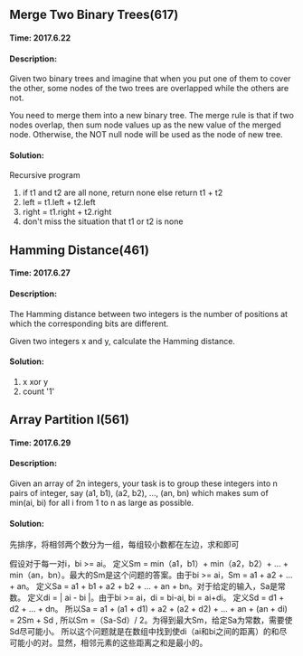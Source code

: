 ## Merge Two Binary Trees(617)
#### Time: 2017.6.22
#### Description:
Given two binary trees and imagine that when you put one of them to cover the other, some nodes of the two trees are overlapped while the others are not.

You need to merge them into a new binary tree. The merge rule is that if two nodes overlap, then sum node values up as the new value of the merged node. Otherwise, the NOT null node will be used as the node of new tree.
#### Solution:
Recursive program
1. if t1 and t2 are all none, return none else return t1 + t2
2. left = t1.left + t2.left
3. right = t1.right + t2.right
4. don't miss the situation that t1 or t2 is none

## Hamming Distance(461)
#### Time: 2017.6.27
#### Description:
The Hamming distance between two integers is the number of positions at which the corresponding bits are different.

Given two integers x and y, calculate the Hamming distance.
#### Solution:
1. x xor y
2. count '1'

## Array Partition I(561)
#### Time: 2017.6.29
#### Description:
Given an array of 2n integers, your task is to group these integers into n pairs of integer, say (a1, b1), (a2, b2), ..., (an, bn) which makes sum of min(ai, bi) for all i from 1 to n as large as possible.
#### Solution:
先排序，将相邻两个数分为一组，每组较小数都在左边，求和即可

假设对于每一对i，bi >= ai。 定义Sm = min（a1，b1）+ min（a2，b2）+ … + min（an，bn）。最大的Sm是这个问题的答案。由于bi >= ai，Sm = a1 + a2 + … + an。 定义Sa = a1 + b1 + a2 + b2 + … + an + bn。对于给定的输入，Sa是常数。 定义di = | ai - bi |。由于bi >= ai，di = bi-ai, bi = ai+di。 定义Sd = d1 + d2 + … + dn。 所以Sa = a1 + (a1 + d1) + a2 + (a2 + d2) + … + an + (an + di) = 2Sm + Sd , 所以Sm =（Sa-Sd）/ 2。为得到最大Sm，给定Sa为常数，需要使Sd尽可能小。 所以这个问题就是在数组中找到使di（ai和bi之间的距离）的和尽可能小的对。显然，相邻元素的这些距离之和是最小的。

